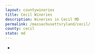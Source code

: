 ```yaml
---
layout: countywineries
title: Cecil Wineries
description: Wineries in Cecil MD
permalink: /massachusettsryland/cecil/
county: cecil
state: md
---
```

-
